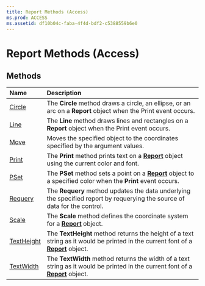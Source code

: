 ```yaml
---
title: Report Methods (Access)
ms.prod: ACCESS
ms.assetid: df10b04c-faba-4f4d-bdf2-c5388559b6e0
---
```



# Report Methods (Access)

## Methods



|**Name**|**Description**|
|:-----|:-----|
|[Circle](report-circle-method-access.md)|The  **Circle** method draws a circle, an ellipse, or an arc on a **Report** object when the Print event occurs.|
|[Line](report-line-method-access.md)|The  **Line** method draws lines and rectangles on a **Report** object when the Print event occurs.|
|[Move](report-move-method-access.md)|Moves the specified object to the coordinates specified by the argument values.|
|[Print](report-print-method-access.md)|The  **Print** method prints text on a **[Report](report-object-access.md)** object using the current color and font.|
|[PSet](report-pset-method-access.md)|The  **PSet** method sets a point on a **[Report](report-object-access.md)** object to a specified color when the **Print** event occurs.|
|[Requery](report-requery-method-access.md)|The  **Requery** method updates the data underlying the specified report by requerying the source of data for the control.|
|[Scale](report-scale-method-access.md)|The  **Scale** method defines the coordinate system for a **[Report](report-object-access.md)** object.|
|[TextHeight](report-textheight-method-access.md)|The  **TextHeight** method returns the height of a text string as it would be printed in the current font of a **[Report](report-object-access.md)** object.|
|[TextWidth](report-textwidth-method-access.md)|The  **TextWidth** method returns the width of a text string as it would be printed in the current font of a **[Report](report-object-access.md)** object.|

